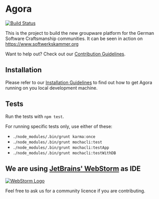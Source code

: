 Agora
=====

[![Build Status](https://travis-ci.org/softwerkskammer/Agora.png)](https://travis-ci.org/softwerkskammer/Agora)

This is the project to build the new groupware platform for the German Software Craftsmanship communities. It can be seen in action on https://www.softwerkskammer.org

Want to help out? Check out our [Contribution Guidelines](CONTRIBUTING.md).

Installation
------------

Please refer to our [Installation Guidelines](INSTALL.md) to find out
how to get Agora running on you local development machine.

Tests
-----

Run the tests with `npm test`.

For running specific tests only, use either of these:
- `./node_modules/.bin/grunt karma:once`
- `./node_modules/.bin/grunt mochacli:test`
- `./node_modules/.bin/grunt mochacli:testApp`
- `./node_modules/.bin/grunt mochacli:testWithDB`


We are using [JetBrains' WebStorm](http://www.jetbrains.com/webstorm/) as IDE
---------------------------------------------------------------------------

[![WebStorm Logo](dev-goodies/icon_WebStorm.png)](http://www.jetbrains.com/webstorm/)

Feel free to ask us for a community licence if you are contributing.
